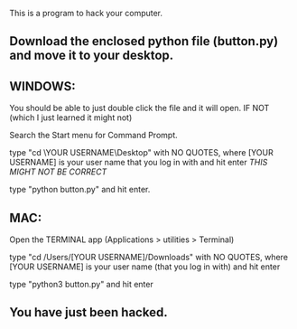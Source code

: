 This is a program to hack your computer.

Download the enclosed python file (button.py) and move it to your desktop.
---


WINDOWS:
-------

You should be able to just double click the file and it will open. IF NOT (which I just learned it might not)

Search the Start menu for Command Prompt.

type "cd  \YOUR USERNAME\Desktop" with NO QUOTES, where [YOUR USERNAME] is your user name that you log in with and hit enter *THIS MIGHT NOT BE CORRECT*

type "python button.py" and hit enter.



MAC:
----

Open the TERMINAL app (Applications > utilities > Terminal)

type "cd /Users/[YOUR USERNAME]/Downloads" with NO QUOTES, where [YOUR USERNAME] is your user name (that you log in with) and hit enter

type "python3 button.py" and hit enter



You have just been hacked. 
---
